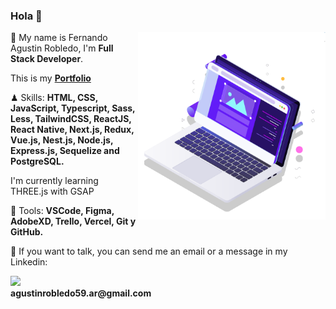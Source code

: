 ### Hola 👋

<img src="pc.svg" min-width="300px" max-width="300px" width="300px" align="right" alt="Computador">

<p align="left"> 
  👋 My name is Fernando Agustin Robledo, I'm <strong>Full Stack Developer</strong>.
</p>
 This is my <a href="https://agustinrobledo.com"><strong>Portfolio</strong></a>
<p align="left">
 ♟ Skills: <strong>HTML, CSS, JavaScript, Typescript, Sass, Less, TailwindCSS, ReactJS, React Native, Next.js, Redux, Vue.js, Nest.js, Node.js, Express.js,
  Sequelize and PostgreSQL.</strong>
</p>

<p>I'm currently learning THREE.js with GSAP</p>

<p align="left">
 🔧 Tools: <strong>VSCode, Figma, AdobeXD, Trello, Vercel, Git y GitHub.</strong>
</p>

<p align="left">
  💌 If you want to talk, you can send me an email or a message in my Linkedin:
</p>

<p align="left"> 
  <a href="https://www.linkedin.com/in/fernando-agustin-robledo" alt="Linkedin">
    <img src="https://img.shields.io/badge/-Linkedin-1C1C1C?style=for-the-badge&logo=Linkedin&logoColor=00FFFF&link=https://www.linkedin.com/in/iuricode"/>
  </a>
  <br>
  <strong>agustinrobledo59.ar@gmail.com</strong>
</p>

